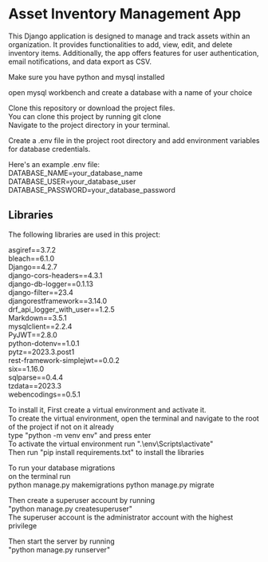 # Asset Inventory Management App
This Django application is designed to manage and track assets within an organization. It provides functionalities to add, view, edit, and delete inventory items. Additionally, the app offers features for user authentication, email notifications, and data export as CSV.

Make sure you have python and mysql installed

open mysql workbench and create a database with a name of your choice

  
Clone this repository or download the project files.  
You can clone this project by running git clone   
Navigate to the project directory in your terminal.

Create a .env file in the project root directory and add environment variables for database credentials.  

Here's an example .env file:  
DATABASE_NAME=your_database_name  
DATABASE_USER=your_database_user
DATABASE_PASSWORD=your_database_password

## Libraries
The following libraries are used in this project:

asgiref==3.7.2  
bleach==6.1.0  
Django==4.2.7  
django-cors-headers==4.3.1  
django-db-logger==0.1.13  
django-filter==23.4  
djangorestframework==3.14.0  
drf_api_logger_with_user==1.2.5  
Markdown==3.5.1  
mysqlclient==2.2.4  
PyJWT==2.8.0  
python-dotenv==1.0.1  
pytz==2023.3.post1  
rest-framework-simplejwt==0.0.2  
six==1.16.0  
sqlparse==0.4.4  
tzdata==2023.3  
webencodings==0.5.1

To install it, First create a virtual environment and activate it.    
To create the virtual environment, open the terminal and navigate to the root of the project if not on it already    
type "python -m venv env" and press enter    
To activate the virtual environment run ".\env\Scripts\activate"  
Then run "pip install requirements.txt" to install the libraries

  
To run your database migrations  
on the terminal run  
python manage.py makemigrations
python manage.py migrate

  
Then create a superuser account by running  
"python manage.py createsuperuser"  
The superuser account is the administrator account with the highest privilege

  
Then start the server by running  
"python manage.py runserver"




